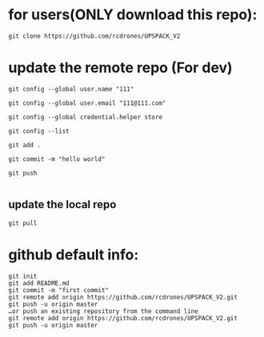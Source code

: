 

# for users(ONLY download this repo):
```
git clone https://github.com/rcdrones/UPSPACK_V2
```



# update the remote repo (For dev)

```
git config --global user.name "111"

git config --global user.email "111@111.com"

git config --global credential.helper store 

git config --list

git add .

git commit -m "hello world"

git push


```
## update the local repo

```
git pull
```


# github default info:
```
git init
git add README.md
git commit -m "first commit"
git remote add origin https://github.com/rcdrones/UPSPACK_V2.git
git push -u origin master
…or push an existing repository from the command line
git remote add origin https://github.com/rcdrones/UPSPACK_V2.git
git push -u origin master
```